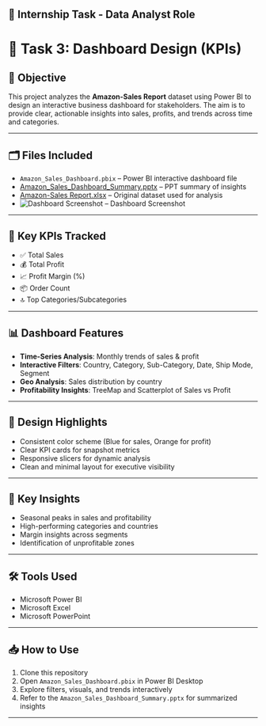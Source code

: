## 📌 Internship Task - Data Analyst Role

# 🧹 Task 3: Dashboard Design (KPIs)

## 🎯 Objective
This project analyzes the **Amazon-Sales Report** dataset using Power BI to design an interactive business dashboard for stakeholders. The aim is to provide clear, actionable insights into sales, profits, and trends across time and categories.

---

## 🗂️ Files Included
- `Amazon_Sales_Dashboard.pbix` – Power BI interactive dashboard file
- [Amazon_Sales_Dashboard_Summary.pptx](https://github.com/user-attachments/files/20614496/Amazon_Sales_Dashboard_Summary.pptx) – PPT summary of insights
- [Amazon-Sales Report.xlsx](https://github.com/user-attachments/files/20614526/Amazon-Sales.Report.xlsx) – Original dataset used for analysis
- ![Dashboard Screenshot](https://github.com/user-attachments/assets/21b9a4f1-6432-46f5-a450-eac574d79e7f) – Dashboard Screenshot

---

## 📌 Key KPIs Tracked
- ✅ Total Sales  
- 💰 Total Profit  
- 📈 Profit Margin (%)  
- 📦 Order Count  
- 🔝 Top Categories/Subcategories  

---

## 📊 Dashboard Features
- **Time-Series Analysis**: Monthly trends of sales & profit  
- **Interactive Filters**: Country, Category, Sub-Category, Date, Ship Mode, Segment  
- **Geo Analysis**: Sales distribution by country  
- **Profitability Insights**: TreeMap and Scatterplot of Sales vs Profit  

---

## 🎨 Design Highlights
- Consistent color scheme (Blue for sales, Orange for profit)
- Clear KPI cards for snapshot metrics
- Responsive slicers for dynamic analysis
- Clean and minimal layout for executive visibility

---

## 🧠 Key Insights
- Seasonal peaks in sales and profitability
- High-performing categories and countries
- Margin insights across segments
- Identification of unprofitable zones

---

## 🛠 Tools Used
- Microsoft Power BI
- Microsoft Excel
- Microsoft PowerPoint

---

## 📥 How to Use
1. Clone this repository
2. Open `Amazon_Sales_Dashboard.pbix` in Power BI Desktop
3. Explore filters, visuals, and trends interactively
4. Refer to the `Amazon_Sales_Dashboard_Summary.pptx` for summarized insights

---
